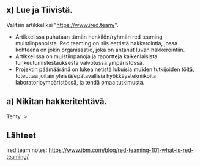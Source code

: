 ## x) Lue ja Tiivistä.

Valitsin artikkeliksi "https://www.ired.team/".

- Artikkelissa puhutaan tämän henkilön/ryhmän red teaming muistiinpanoista. Red teaming on siis eettistä hakkerointia, jossa kohteena on jokin organisaatio, joka on antanut luvan hakkerointiin.
- Artikkelissa on muistiinpanoja ja raportteja kaikenlaisista tunkeutumistestauksesta valvotussa ympäristössä.
- Projektin päämääränä on lukea netistä lukuisia muiden tutkijoiden töitä, toteuttaa joitain yleisiä/epätavallisia hyökkäystekniikoita laboratorioympäristössä, ja tehdä omaa tutkimusta.


## a) Nikitan hakkeritehtävä.

Tehty :>

## Lähteet

ired.team notes: https://www.ibm.com/blog/red-teaming-101-what-is-red-teaming/
